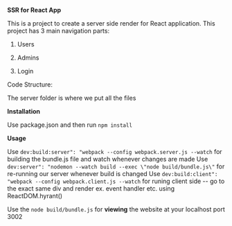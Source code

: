 **SSR for React App**

This is a project to create a server side render for React application. This project has 3 main navigation parts:

1. Users

2. Admins

3. Login

Code Structure:

The server folder is where we put all the files

**Installation**

Use package.json and then run `npm install`

**Usage**

Use `dev:build:server": "webpack --config webpack.server.js --watch` for building the bundle.js file and watch whenever changes are made
Use `dev:server": "nodemon --watch build --exec \"node build/bundle.js\"` for re-running our server whenever build is changed
Use `dev:build:client": "webpack --config webpack.client.js --watch` for runing client side -- go to the exact same div and render ex. event handler etc. using ReactDOM.hyrant()

Use the `node build/bundle.js` for **viewing** the website at your localhost port 3002
